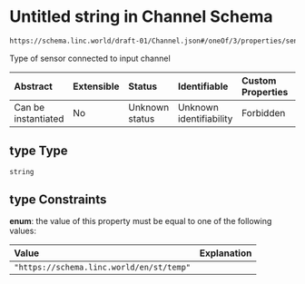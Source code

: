 # Untitled string in Channel Schema

```txt
https://schema.linc.world/draft-01/Channel.json#/oneOf/3/properties/sensor/properties/type
```

Type of sensor connected to input channel

| Abstract            | Extensible | Status         | Identifiable            | Custom Properties | Additional Properties | Access Restrictions | Defined In                                           |
| :------------------ | :--------- | :------------- | :---------------------- | :---------------- | :-------------------- | :------------------ | :--------------------------------------------------- |
| Can be instantiated | No         | Unknown status | Unknown identifiability | Forbidden         | Allowed               | none                | [Channel.json*](Channel.json "open original schema") |

## type Type

`string`

## type Constraints

**enum**: the value of this property must be equal to one of the following values:

| Value                                    | Explanation |
| :--------------------------------------- | :---------- |
| `"https://schema.linc.world/en/st/temp"` |             |
